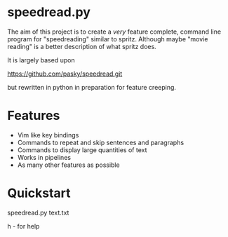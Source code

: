 # speedread.py

The aim of this project is to create a *very* feature complete, command line
program for "speedreading" similar to spritz. Although maybe "movie reading"
is a better description of what spritz does.

It is largely based upon

   https://github.com/pasky/speedread.git

but rewritten in python in preparation for feature creeping.

# Features

* Vim like key bindings
* Commands to repeat and skip sentences and paragraphs
* Commands to display large quantities of text
* Works in pipelines
* As many other features as possible

# Quickstart

speedread.py text.txt

h - for help